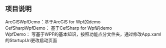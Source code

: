 ## 项目说明
ArcGISWpfDemo：基于ArcGIS for Wpf的demo    
CefSharpWpfDemo： 基于CefSharp for Wpf的demo    
WpfDemo： 写基于WPF的基本知识，按照功能点分文件夹，通过修改App.xaml的StartupUri更改启动页面     
